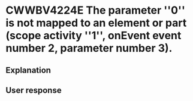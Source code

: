 # CWWBV4224E The parameter ''0'' is not mapped to an element or part (scope activity ''1'', onEvent event number 2, parameter number 3).

## Explanation

## User response